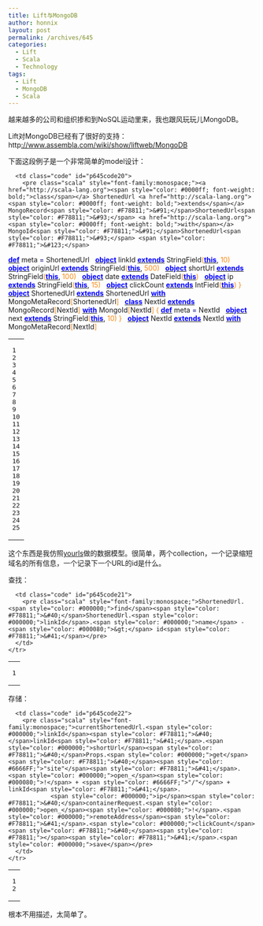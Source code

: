 ```yaml
---
title: Lift与MongoDB
author: honnix
layout: post
permalink: /archives/645
categories:
  - Lift
  - Scala
  - Technology
tags:
  - Lift
  - MongoDB
  - Scala
---
```

越来越多的公司和组织掺和到NoSQL运动里来，我也跟风玩玩儿MongoDB。

Lift对MongoDB已经有了很好的支持：http<a title="MongoDB" href="http://www.assembla.com/wiki/show/liftweb/MongoDB" target="_blank">://www.assembla.com/wiki/show/liftweb/MongoDB</a>

下面这段例子是一个非常简单的model设计：

<div class="wp_codebox">
  <table>
    <tr id="p64520">
      <td class="line_numbers">
        <pre>1
2
3
4
5
6
7
8
9
10
11
12
13
14
15
16
17
18
19
20
21
22
23
24
25
</pre>
      </td>
      
      <td class="code" id="p645code20">
        <pre class="scala" style="font-family:monospace;"><a href="http://scala-lang.org"><span style="color: #0000ff; font-weight: bold;">class</span></a> ShortenedUrl <a href="http://scala-lang.org"><span style="color: #0000ff; font-weight: bold;">extends</span></a> MongoRecord<span style="color: #F78811;">&#91;</span>ShortenedUrl<span style="color: #F78811;">&#93;</span> <a href="http://scala-lang.org"><span style="color: #0000ff; font-weight: bold;">with</span></a> MongoId<span style="color: #F78811;">&#91;</span>ShortenedUrl<span style="color: #F78811;">&#93;</span> <span style="color: #F78811;">&#123;</span>
  <a href="http://scala-lang.org"><span style="color: #0000ff; font-weight: bold;">def</span></a> meta <span style="color: #000080;">=</span> ShortenedUrl
&nbsp;
  <a href="http://scala-lang.org"><span style="color: #0000ff; font-weight: bold;">object</span></a> linkId <a href="http://scala-lang.org"><span style="color: #0000ff; font-weight: bold;">extends</span></a> StringField<span style="color: #F78811;">&#40;</span><a href="http://scala-lang.org"><span style="color: #0000ff; font-weight: bold;">this</span></a>, <span style="color: #F78811;">10</span><span style="color: #F78811;">&#41;</span>
&nbsp;
  <a href="http://scala-lang.org"><span style="color: #0000ff; font-weight: bold;">object</span></a> originUrl <a href="http://scala-lang.org"><span style="color: #0000ff; font-weight: bold;">extends</span></a> StringField<span style="color: #F78811;">&#40;</span><a href="http://scala-lang.org"><span style="color: #0000ff; font-weight: bold;">this</span></a>, <span style="color: #F78811;">500</span><span style="color: #F78811;">&#41;</span>
&nbsp;
  <a href="http://scala-lang.org"><span style="color: #0000ff; font-weight: bold;">object</span></a> shortUrl <a href="http://scala-lang.org"><span style="color: #0000ff; font-weight: bold;">extends</span></a> StringField<span style="color: #F78811;">&#40;</span><a href="http://scala-lang.org"><span style="color: #0000ff; font-weight: bold;">this</span></a>, <span style="color: #F78811;">100</span><span style="color: #F78811;">&#41;</span>
&nbsp;
  <a href="http://scala-lang.org"><span style="color: #0000ff; font-weight: bold;">object</span></a> date <a href="http://scala-lang.org"><span style="color: #0000ff; font-weight: bold;">extends</span></a> DateField<span style="color: #F78811;">&#40;</span><a href="http://scala-lang.org"><span style="color: #0000ff; font-weight: bold;">this</span></a><span style="color: #F78811;">&#41;</span>
&nbsp;
  <a href="http://scala-lang.org"><span style="color: #0000ff; font-weight: bold;">object</span></a> ip <a href="http://scala-lang.org"><span style="color: #0000ff; font-weight: bold;">extends</span></a> StringField<span style="color: #F78811;">&#40;</span><a href="http://scala-lang.org"><span style="color: #0000ff; font-weight: bold;">this</span></a>, <span style="color: #F78811;">15</span><span style="color: #F78811;">&#41;</span>
&nbsp;
  <a href="http://scala-lang.org"><span style="color: #0000ff; font-weight: bold;">object</span></a> clickCount <a href="http://scala-lang.org"><span style="color: #0000ff; font-weight: bold;">extends</span></a> IntField<span style="color: #F78811;">&#40;</span><a href="http://scala-lang.org"><span style="color: #0000ff; font-weight: bold;">this</span></a><span style="color: #F78811;">&#41;</span>
<span style="color: #F78811;">&#125;</span>
&nbsp;
<a href="http://scala-lang.org"><span style="color: #0000ff; font-weight: bold;">object</span></a> ShortenedUrl <a href="http://scala-lang.org"><span style="color: #0000ff; font-weight: bold;">extends</span></a> ShortenedUrl <a href="http://scala-lang.org"><span style="color: #0000ff; font-weight: bold;">with</span></a> MongoMetaRecord<span style="color: #F78811;">&#91;</span>ShortenedUrl<span style="color: #F78811;">&#93;</span>
&nbsp;
<a href="http://scala-lang.org"><span style="color: #0000ff; font-weight: bold;">class</span></a> NextId <a href="http://scala-lang.org"><span style="color: #0000ff; font-weight: bold;">extends</span></a> MongoRecord<span style="color: #F78811;">&#91;</span>NextId<span style="color: #F78811;">&#93;</span> <a href="http://scala-lang.org"><span style="color: #0000ff; font-weight: bold;">with</span></a> MongoId<span style="color: #F78811;">&#91;</span>NextId<span style="color: #F78811;">&#93;</span> <span style="color: #F78811;">&#123;</span>
  <a href="http://scala-lang.org"><span style="color: #0000ff; font-weight: bold;">def</span></a> meta <span style="color: #000080;">=</span> NextId
&nbsp;
  <a href="http://scala-lang.org"><span style="color: #0000ff; font-weight: bold;">object</span></a> next <a href="http://scala-lang.org"><span style="color: #0000ff; font-weight: bold;">extends</span></a> StringField<span style="color: #F78811;">&#40;</span><a href="http://scala-lang.org"><span style="color: #0000ff; font-weight: bold;">this</span></a>, <span style="color: #F78811;">10</span><span style="color: #F78811;">&#41;</span>
<span style="color: #F78811;">&#125;</span>
&nbsp;
<a href="http://scala-lang.org"><span style="color: #0000ff; font-weight: bold;">object</span></a> NextId <a href="http://scala-lang.org"><span style="color: #0000ff; font-weight: bold;">extends</span></a> NextId <a href="http://scala-lang.org"><span style="color: #0000ff; font-weight: bold;">with</span></a> MongoMetaRecord<span style="color: #F78811;">&#91;</span>NextId<span style="color: #F78811;">&#93;</span></pre>
      </td>
    </tr>
  </table>
</div>

这个东西是我仿照<a title="yourls" target="_blank" href="http://yourls.org/">yourls</a>做的数据模型。很简单，两个collection，一个记录缩短域名的所有信息，一个记录下一个URL的id是什么。

查找：

<div class="wp_codebox">
  <table>
    <tr id="p64521">
      <td class="line_numbers">
        <pre>1
</pre>
      </td>
      
      <td class="code" id="p645code21">
        <pre class="scala" style="font-family:monospace;">ShortenedUrl.<span style="color: #000000;">find</span><span style="color: #F78811;">&#40;</span>ShortenedUrl.<span style="color: #000000;">linkId</span>.<span style="color: #000000;">name</span> -<span style="color: #000080;">&gt;</span> id<span style="color: #F78811;">&#41;</span></pre>
      </td>
    </tr>
  </table>
</div>

存储：

<div class="wp_codebox">
  <table>
    <tr id="p64522">
      <td class="line_numbers">
        <pre>1
2
</pre>
      </td>
      
      <td class="code" id="p645code22">
        <pre class="scala" style="font-family:monospace;">currentShortenedUrl.<span style="color: #000000;">linkId</span><span style="color: #F78811;">&#40;</span>linkId<span style="color: #F78811;">&#41;</span>.<span style="color: #000000;">shortUrl</span><span style="color: #F78811;">&#40;</span>Props.<span style="color: #000000;">get</span><span style="color: #F78811;">&#40;</span><span style="color: #6666FF;">"site"</span><span style="color: #F78811;">&#41;</span>.<span style="color: #000000;">open_</span><span style="color: #000080;">!</span> + <span style="color: #6666FF;">"/"</span> + linkId<span style="color: #F78811;">&#41;</span>.
                <span style="color: #000000;">ip</span><span style="color: #F78811;">&#40;</span>containerRequest.<span style="color: #000000;">open_</span><span style="color: #000080;">!</span>.<span style="color: #000000;">remoteAddress</span><span style="color: #F78811;">&#41;</span>.<span style="color: #000000;">clickCount</span><span style="color: #F78811;">&#40;</span><span style="color: #F78811;"></span><span style="color: #F78811;">&#41;</span>.<span style="color: #000000;">save</span></pre>
      </td>
    </tr>
  </table>
</div>

根本不用描述，太简单了。